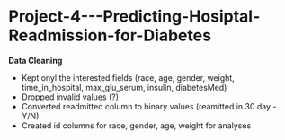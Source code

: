 # Project-4---Predicting-Hosiptal-Readmission-for-Diabetes

**Data Cleaning**

- Kept onyl the interested fields (race, age, gender, weight, time_in_hospital, max_glu_serum, insulin, diabetesMed)
- Dropped invalid values (?)
- Converted readmitted column to binary values (reamitted in 30 day - Y/N)
- Created id columns for race, gender, age, weight for analyses
